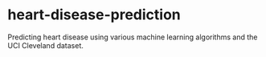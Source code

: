 # heart-disease-prediction
Predicting heart disease using various machine learning algorithms and the UCI Cleveland dataset.
